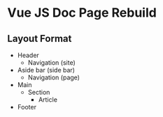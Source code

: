 # Vue JS Doc Page Rebuild
## Layout Format
- Header
    - Navigation (site)
- Aside bar (side bar)
    - Navigation (page)
- Main
    - Section
        - Article
- Footer